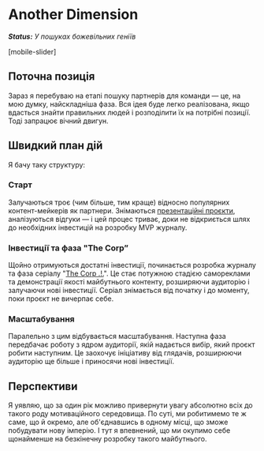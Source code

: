# Another Dimension

***Status:** У пошуках божевільних геніїв*

[mobile-slider]

## Поточна позиція

Зараз я перебуваю на етапі пошуку партнерів для команди — це, на мою думку, найскладніша фаза. Вся ідея буде легко реалізована, якщо вдасться знайти правильних людей і розподілити їх на потрібні позиції. Тоді запрацює вічний двигун.

## Швидкий план дій

Я бачу таку структуру:

### Старт

Залучаються троє (чим більше, тим краще) відносно популярних контент-мейкерів як партнери. Знімаються [презентаційні проєкти](/self-presentation), аналізуються відгуки — і цей процес триває, доки не відкриється шлях до необхідних інвестицій на розробку MVP журналу.

### Інвестиції та фаза "The Corp”

Щойно отримуються достатні інвестиції, починається розробка журналу та фаза серіалу "[The Corp .!.](/the-corp)". Це стає потужною стадією самореклами та демонстрації якості майбутнього контенту, розширяючи аудиторію і залучаючи нові інвестиції. Серіал знімається від початку і до моменту, поки проєкт не вичерпає себе.

### Масштабування

Паралельно з цим відбувається масштабування. Наступна фаза передбачає роботу з ядром аудиторії, якій надається вибір, який проєкт робити наступним. Це заохочує ініціативу від глядачів, розширюючи аудиторію ще більше і приносячи нові інвестиції.

## Перспективи

Я уявляю, що за один рік можливо привернути увагу абсолютно всіх до такого роду мотиваційного середовища. По суті, ми робитимемо те ж саме, що й окремо, але об'єднавшись в одному місці, що зможе побудувати нову імперію. І тут я впевнений, що ми окупимо себе щонайменше на безкінечну розробку такого майбутнього.